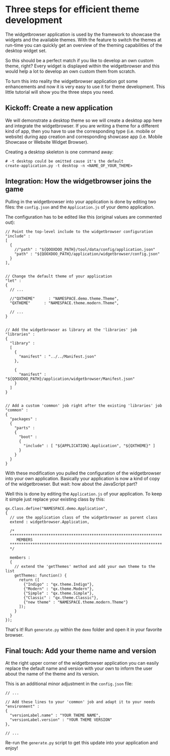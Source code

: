 Three steps for efficient theme development
===========================================

The widgetbrowser application is used by the framework to showcase the widgets and the available themes. With the feature to switch the themes at run-time you can quickly get an overview of the theming capabilities of the desktop widget set.

So this should be a perfect match if you like to develop an own custom theme, right? Every widget is displayed within the widgetbrowser and this would help a lot to develop an own custom them from scratch.

To turn this into reality the widgetbrowser application got some enhancements and now it is very easy to use it for theme development. This little tutorial will show you the three steps you need.

Kickoff: Create a new application
---------------------------------

We will demonstrate a desktop theme so we will create a desktop app here and integrate the widgetbrowser. If you are writing a theme for a different kind of app, then you have to use the corresponding type (i.e. mobile or website) during app creation and corresponding showcase app (i.e. Mobile Showcase or Website Widget Browser).

Creating a desktop skeleton is one command away:

    # -t desktop could be omitted cause it's the default
    create-application.py -t desktop -n <NAME_OF_YOUR_THEME>

Integration: How the widgetbrowser joins the game
-------------------------------------------------

Pulling in the widgetbrowser into your application is done by editing two files: the `config.json` and the `Application.js` of your demo application.

The configuration has to be edited like this (original values are commented out):

    // Point the top-level include to the widgetbrowser configuration
    "include" :
    [
      {
        //"path" : "${QOOXDOO_PATH}/tool/data/config/application.json"
        "path" : "${QOOXDOO_PATH}/application/widgetbrowser/config.json"
      }
    ],


    // Change the default theme of your application
    "let" :
    {
      // ...

      //"QXTHEME"      : "NAMESPACE.demo.theme.Theme",
      "QXTHEME"      : "NAMESPACE.theme.modern.Theme",

      // ...
    }


    // Add the widgetbrowser as library at the 'libraries' job
    "libraries" :
    {
      "library" :
      [
        {
          "manifest" : "../../Manifest.json"
        },

        {
          "manifest" : "${QOOXDOO_PATH}/application/widgetbrowser/Manifest.json"
        }
      ]
    }


    // Add a custom 'common' job right after the existing 'libraries' job
    "common" :
    {
      "packages" :
      {
        "parts" :
        {
          "boot" :
          {
            "include" : [ "${APPLICATION}.Application", "${QXTHEME}" ]
          }
        }
      }
    }

With these modification you pulled the configuration of the widgetbrowser into your own application. Basically your application is now a kind of copy of the widgetbrowser. But wait: how about the JavaScript part?

Well this is done by editing the `Application.js` of your application. To keep it simple just replace your existing class by this:

    qx.Class.define("NAMESPACE.demo.Application",
    {
      // use the application class of the widgetbrowser as parent class
      extend : widgetbrowser.Application,

      /*
      *******************************************************************
         MEMBERS
      *******************************************************************
      */

      members :
      {
        // extend the 'getThemes' method and add your own theme to the list
        getThemes: function() {
          return ([
            {"Indigo" : "qx.theme.Indigo"},
            {"Modern" : "qx.theme.Modern"},
            {"Simple" : "qx.theme.Simple"},
            {"Classic" : "qx.theme.Classic"},
            {"new theme" : "NAMESPACE.theme.modern.Theme"}
          ]);
        }
      }
    });

That's it! Run `generate.py` within the `demo` folder and open it in your favorite browser.

Final touch: Add your theme name and version
--------------------------------------------

At the right upper corner of the widgetbrowser application you can easily replace the default name and version with your own to inform the user about the name of the theme and its version.

This is an additional minor adjustment in the `config.json` file:

    // ...

    // Add these lines to your 'common' job and adapt it to your needs
    "environment" :
    {
      "versionLabel.name" : "YOUR THEME NAME",
      "versionLabel.version" : "YOUR THEME VERSION"
    },

    // ...

Re-run the `generate.py` script to get this update into your application and enjoy!

